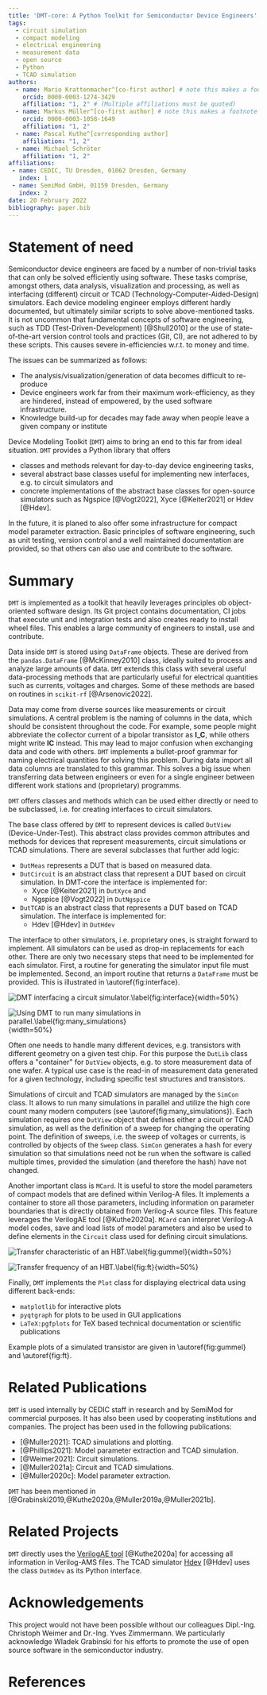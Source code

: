 ```yaml
---
title: 'DMT-core: A Python Toolkit for Semiconductor Device Engineers'
tags:
  - circuit simulation
  - compact modeling
  - electrical engineering
  - measurement data
  - open source
  - Python
  - TCAD simulation
authors:
  - name: Mario Krattenmacher^[co-first author] # note this makes a footnote saying 'co-first author'
    orcid: 0000-0003-1274-3429
    affiliation: "1, 2" # (Multiple affiliations must be quoted)
  - name: Markus Müller^[co-first author] # note this makes a footnote saying 'co-first author'
    orcid: 0000-0003-1058-1649
    affiliation: "1, 2"
  - name: Pascal Kuthe^[corresponding author]
    affiliation: "1, 2"
  - name: Michael Schröter
    affiliation: "1, 2"
affiliations:
 - name: CEDIC, TU Dresden, 01062 Dresden, Germany
   index: 1
 - name: SemiMod GmbH, 01159 Dresden, Germany
   index: 2
date: 20 February 2022
bibliography: paper.bib
---
```


# Statement of need

Semiconductor device engineers are faced by a number of non-trivial tasks that can only be solved efficiently using software.
These tasks comprise, amongst others, data analysis, visualization and processing, as well as interfacing (different) circuit or TCAD (Technology-Computer-Aided-Design) simulators.
Each device modeling engineer employs different hardly documented, but ultimately similar scripts to solve above-mentioned tasks.
It is not uncommon that fundamental concepts of software engineering, such as TDD (Test-Driven-Development) [@Shull2010] or the use of state-of-the-art version control tools and practices (Git, CI), are not adhered to by these scripts.
This causes severe in-efficiencies w.r.t. to money and time.

The issues can be summarized as follows:

* The analysis/visualization/generation of data becomes difficult to re-produce
* Device engineers work far from their maximum work-efficiency, as they are hindered, instead of empowered, by the used software infrastructure.
* Knowledge build-up for decades may fade away when people leave a given company or institute

Device Modeling Toolkit (`DMT`) aims to bring an end to this far from ideal situation.
`DMT` provides a Python library that offers

* classes and methods relevant for day-to-day device engineering tasks,
* several abstract base classes useful for implementing new interfaces, e.g. to circuit simulators and
* concrete implementations of the abstract base classes for open-source simulators such as Ngspice [@Vogt2022], Xyce [@Keiter2021] or Hdev [@Hdev].

In the future, it is planed to also offer some infrastructure for compact model parameter extraction.
Basic principles of software engineering, such as unit testing, version control and a well maintained documentation are provided, so that others can also use and contribute to the software.

# Summary

`DMT` is implemented as a toolkit that heavily leverages principles ob object-oriented software design. Its Git project contains documentation, CI jobs that execute
unit and integration tests and also creates ready to install wheel files.  This enables a large community of engineers to install, use and contribute.

Data inside `DMT` is stored using `DataFrame` objects.
These are derived from the `pandas.DataFrame` [@McKinney2010] class, ideally suited to process and analyze large amounts of data.
`DMT` extends this class with several useful data-processing methods that are particularly useful for electrical quantities such as currents, voltages and charges.
Some of these methods are based on routines in `scikit-rf` [@Arsenovic2022].

Data may come from diverse sources like measurements or circuit simulations.
A central problem is the naming of columns in the data, which should be consistent throughout the code.
For example, some people might abbreviate the collector current of a bipolar transistor as $\textbf{I\_C}$, while others might write $\textbf{IC}$ instead.
This may lead to major confusion when exchanging data and code with others.
`DMT` implements a bullet-proof grammar for naming electrical quantities for solving this problem.
During data import all data columns are translated to this grammar. This solves a big issue when transferring data between engineers or even for a single engineer between different work stations and (proprietary) programms.

`DMT` offers classes and methods which can be used either directly or need to be subclassed, i.e. for creating interfaces to circuit simulators.

The base class offered by `DMT` to represent devices is called `DutView` (Device-Under-Test).
This abstract class provides common attributes and methods for devices that represent measurements, circuit simulations or TCAD simulations.
There are several subclasses that further add logic:

* `DutMeas` represents a DUT that is based on measured data.
* `DutCircuit` is an abstract class that represent a DUT based on circuit simulation. In DMT-core the interface is implemented for:
  * Xyce [@Keiter2021] in `DutXyce` and
  * Ngspice [@Vogt2022] in `DutNgspice`
* `DutTCAD` is an abstract class that represents a DUT based on TCAD simulation. The interface is implemented for:
  * Hdev [@Hdev] in `DutHdev`

The interface to other simulators, i.e. proprietary ones, is straight forward to implement.
All simulators can be used as drop-in replacements for each other.
There are only two necessary steps that need to be implemented for each simulator.
First, a routine for generating the simulator input file must be implemented. Second, an import routine that returns a `DataFrame` must be provided.
This is illustrated in \autoref{fig:interface}.

![DMT interfacing a circuit simulator.\label{fig:interface}](DMT-interface.png){width=50%}

![Using DMT to run many simulations in parallel.\label{fig:many_simulations}](many_simulations.png){width=50%}

Often one needs to handle many different devices, e.g. transistors with different geometry on a given test chip.
For this purpose the `DutLib` class offers a "container" for `DutView` objects, e.g. to store measurement data of one wafer.
A typical use case is the read-in of measurement data generated for a given technology, including specific test structures and transistors.

Simulations of circuit and TCAD simulators are managed by the `SimCon` class.
It allows to run many simulations in parallel and utilize the high core count many modern computers (see \autoref{fig:many_simulations}).
Each simulation requires one `DutView` object that defines either a circuit or TCAD simulation, as well as the definition of a sweep for changing the operating point.
The definition of sweeps, i.e. the sweep of voltages or currents, is controlled by objects of the `Sweep` class.
`SimCon` generates a hash for every simulation so that simulations need not be run when the software is called multiple times, provided the simulation (and therefore the hash) have not changed.

Another important class is `MCard`. It is useful to store the model parameters of compact models that are defined within Verilog-A files.
It implements a container to store all those parameters, including information on parameter boundaries that is directly obtained from Verilog-A source files.
This feature leverages the VerilogAE tool [@Kuthe2020a].
`MCard` can interpret Verilog-A model codes, save and load lists of model parameters and also be used to define elements in the `Circuit` class used for defining circuit simulations.

![Transfer characteristic of an HBT.\label{fig:gummel}](J_CV_BE.png){width=50%}

![Transfer frequency of an HBT.\label{fig:ft}](F_TJ_C.png){width=50%}

Finally, `DMT` implements the `Plot` class for displaying electrical data using different back-ends:

* `matplotlib` for interactive plots
* `pyqtgraph` for plots to be used in GUI applications
* `LaTeX:pgfplots` for TeX based technical documentation or scientific publications

Example plots of a simulated transistor are given in \autoref{fig:gummel} and \autoref{fig:ft}.

# Related Publications

`DMT` is used internally by CEDIC staff in research and by SemiMod for commercial purposes. It has also been used by cooperating institutions and companies.
The project has been used in the following publications:

* [@Muller2021]: TCAD simulations and plotting.
* [@Phillips2021]: Model parameter extraction and TCAD simulation.
* [@Weimer2021]: Circuit simulations.
* [@Muller2021a]: Circuit and TCAD simulations.
* [@Muller2020c]: Model parameter extraction.

`DMT` has been mentioned in [@Grabinski2019,@Kuthe2020a,@Muller2019a,@Muller2021b].

# Related Projects

`DMT` directly uses
the [VerilogAE tool](https://man.sr.ht/~dspom/openvaf_doc/verilogae/) [@Kuthe2020a] for accessing all information in Verilog-AMS files.
The TCAD simulator [Hdev](https://gitlab.com/metroid120/hdev_simulator) [@Hdev] uses the class `DutHdev` as its Python interface.

# Acknowledgements

This project would not have been possible without our colleagues Dipl.-Ing. Christoph Weimer and Dr.-Ing. Yves Zimmermann.
We particularly acknowledge Wladek Grabinski for his efforts to promote the use of open source software in the semiconductor industry.

# References
